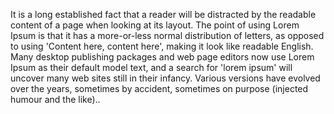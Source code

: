It is a long established fact that a reader will be distracted by the 
readable content of a page when looking at its layout. The point of using 
Lorem Ipsum is that it has a more-or-less normal distribution of letters, 
as opposed to using 'Content here, content here', making it look like 
readable English. Many desktop publishing packages and web page editors 
now use Lorem Ipsum as their default model text, and a search for 'lorem 
ipsum' will uncover many web sites still in their infancy. Various 
versions have evolved over the years, sometimes by accident, sometimes on 
purpose (injected humour and the like)..
